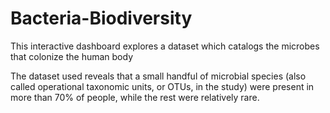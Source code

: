 # Bacteria-Biodiversity
This interactive dashboard explores a dataset which catalogs the microbes that colonize the human body

The dataset used reveals that a small handful of microbial species (also called operational taxonomic units, or OTUs, in the study) were present in more than 70% of people, while the rest were relatively rare.
